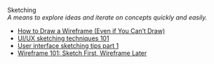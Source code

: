 Sketching  
_A means to explore ideas and iterate on concepts quickly and easily._

*   [How to Draw a Wireframe (Even if You Can’t Draw)](https://www.nngroup.com/articles/draw-wireframe-even-if-you-cant-draw/)  
*   [UI/UX sketching techniques 101](https://uxdesign.cc/ui-ux-sketching-techniques-101-7e91d854ae3d)  
*   [User interface sketching tips part 1](http://ui-patterns.com/blog/User-interface-sketching-tips-part-1)  
*   [Wireframe 101: Sketch First, Wireframe Later](http://maryshaw.net/wireframe-101-sketch-first-wireframe-later/)  
